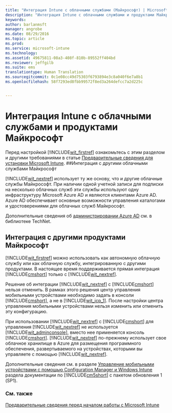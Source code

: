 ```yaml
---
title: "Интеграция Intune с облачными службами (Майкрософт) | Microsoft Intune"
description: "Интеграция Intune с облачными службами и продуктами Майкрософт, а также с другими продуктами Майкрософт"
keywords: 
author: barlanmsft
manager: angrobe
ms.date: 08/29/2016
ms.topic: article
ms.prod: 
ms.service: microsoft-intune
ms.technology: 
ms.assetid: 49675811-08a3-408f-810b-89552ff404bd
ms.reviewer: jeffgilb
ms.suite: ems
translationtype: Human Translation
ms.sourcegitcommit: 0c1e08cc49d75303f6793894e3c8a040f6e7a8b1
ms.openlocfilehash: 58f7293ed8fbb99572f8ed3a264defcc7a2d225c


---
```


# Интеграция Intune с облачными службами и продуктами Майкрософт

Перед настройкой [!INCLUDE[wit_firstref](../includes/wit_firstref_md.md)] ознакомьтесь с этим разделом и другими требованиями в статье [Предварительные сведения для установки Microsoft Intune](what-to-know-before-you-start-microsoft-intune.md).
##Интеграция с другими облачными службами Майкрософт


[!INCLUDE[wit_nextref](../includes/wit_nextref_md.md)] использует ту же основу, что и другие облачные службы Майкрософт. При наличии одной учетной записи для подписки на несколько облачных служб эти службы используют одну инфраструктуру Microsoft Azure AD и являются клиентами Azure AD. Azure AD обеспечивает основные возможности управления каталогами и удостоверениями для облачных служб Майкрософт.

Дополнительные сведения об [администрировании Azure AD](http://technet.microsoft.com/library/hh967611.aspx) см. в библиотеке TechNet.

## Интеграция с другими продуктами Майкрософт
[!INCLUDE[wit_firstref](../includes/wit_firstref_md.md)] можно использовать как автономную облачную службу или как облачную службу, интегрированную с другими продуктами. В настоящее время поддерживается прямая интеграция [!INCLUDE[cmshort](../includes/cmshort_md.md)] только с [!INCLUDE[wit_nextref](../includes/wit_nextref_md.md)].

Решение об интеграции [!INCLUDE[wit_nextref](../includes/wit_nextref_md.md)] с [!INCLUDE[cmshort](../includes/cmshort_md.md)] нельзя отменить. В рамках этого решения центр управления мобильными устройствами необходимо задать в консоли [!INCLUDE[cmshort](../includes/cmshort_md.md)], а не в [!INCLUDE[wit_icp_1](../includes/wit_icp_1_md.md)]. После настройки центра управления мобильными устройствами нельзя изменить или отменить эту конфигурацию.

При использовании [!INCLUDE[wit_nextref](../includes/wit_nextref_md.md)] с [!INCLUDE[cmshort](../includes/cmshort_md.md)] для управления [!INCLUDE[wit_nextref](../includes/wit_nextref_md.md)] не используется [!INCLUDE[wit_adminconsole](../includes/wit_adminconsole_md.md)], вместо нее применяется консоль [!INCLUDE[cmshort](../includes/cmshort_md.md)]. [!INCLUDE[wit_nextref](../includes/wit_nextref_md.md)] по-прежнему использует свое облачное хранилище в Azure для размещения программного обеспечения, развертываемого на устройствах, которыми вы управляете с помощью [!INCLUDE[wit_nextref](../includes/wit_nextref_md.md)].

Дополнительные сведения см. в разделе [Управление мобильными устройствами с помощью Configuration Manager и Windows Intune](http://msdn.microsoft.com/library/2c6bd0e5-d436-41c8-bf38-30152d76be10) раздела документации по [!INCLUDE[cm5short](../includes/cm5short_md.md)] с пакетом обновления 1 (SP1).

### См. также
[Предварительные сведения перед началом работы с Microsoft Intune](what-to-know-before-you-start-microsoft-intune.md)



<!--HONumber=Aug16_HO5-->


